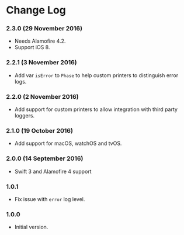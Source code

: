 # Change Log
### 2.3.0 (29 November 2016)
- Needs Alamofire 4.2.
- Support iOS 8. 

### 2.2.1 (3 November 2016)
- Add var `isError` to `Phase` to help custom printers to distinguish error logs. 

### 2.2.0 (2 November 2016)
- Add support for custom printers to allow integration with third party loggers. 

### 2.1.0 (19 October 2016)
- Add support for macOS, watchOS and tvOS.

### 2.0.0 (14 September 2016)
- Swift 3 and Alamofire 4 support

### 1.0.1
- Fix issue with `error` log level.

### 1.0.0
- Initial version.